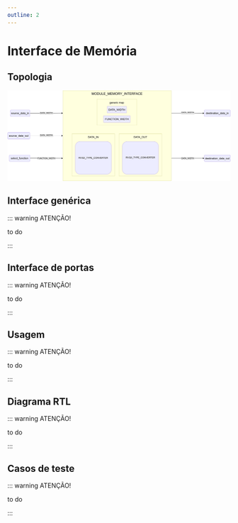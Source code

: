 ```yaml
---
outline: 2
---
```


# Interface de Memória

## Topologia

![alt text](/public/images/reference/report_components/module_memory_interface.drawio.svg)

## Interface genérica

::: warning ATENÇÃO!

to do

:::

## Interface de portas

::: warning ATENÇÃO!

to do

:::

## Usagem

::: warning ATENÇÃO!

to do

:::

## Diagrama RTL

::: warning ATENÇÃO!

to do

:::

## Casos de teste

::: warning ATENÇÃO!

to do

:::
